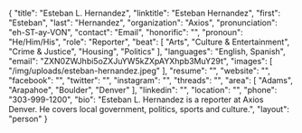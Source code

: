 {
  "title": "Esteban L. Hernandez",
  "linktitle": "Esteban Hernandez",
  "first": "Esteban",
  "last": "Hernandez",
  "organization": "Axios",
  "pronunciation": "eh-ST-ay-VON",
  "contact": "Email",
  "honorific": "",
  "pronoun": "He/Him/His",
  "role": "Reporter",
  "beat": [
    "Arts",
    "Culture & Entertainment",
    "Crime & Justice",
    "Housing",
    "Politics"
  ],
  "languages": "English, Spanish",
  "email": "ZXN0ZWJhbi5oZXJuYW5kZXpAYXhpb3MuY29t",
  "images": [
    "/img/uploads/esteban-hernandez.jpeg"
  ],
  "resume": "",
  "website": "",
  "facebook": "",
  "twitter": "",
  "instagram": "",
  "threads": "",
  "area": [
    "Adams",
    "Arapahoe",
    "Boulder",
    "Denver"
  ],
  "linkedin": "",
  "location": "",
  "phone": "303-999-1200",
  "bio": "Esteban L. Hernandez is a reporter at Axios Denver. He covers local government, politics, sports and culture.",
  "layout": "person"
}